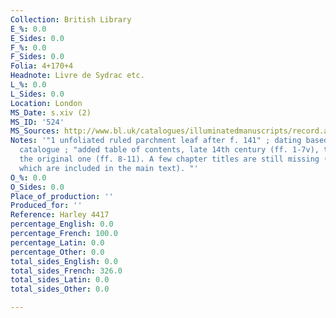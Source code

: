 ```yaml
---
Collection: British Library
E_%: 0.0
E_Sides: 0.0
F_%: 0.0
F_Sides: 0.0
Folia: 4+170+4
Headnote: Livre de Sydrac etc.
L_%: 0.0
L_Sides: 0.0
Location: London
MS_Date: s.xiv (2)
MS_ID: '524'
MS_Sources: http://www.bl.uk/catalogues/illuminatedmanuscripts/record.asp?MSID=4584&CollID=8&NStart=4417
Notes: '"1 unfoliated ruled parchment leaf after f. 141" ; dating based on Dean''s
  catalogue ; "added table of contents, late 14th century (ff. 1-7v), to complete
  the original one (ff. 8-11). A few chapter titles are still missing (chapter 380-387,
  which are included in the main text). "'
O_%: 0.0
O_Sides: 0.0
Place_of_production: ''
Produced_for: ''
Reference: Harley 4417
percentage_English: 0.0
percentage_French: 100.0
percentage_Latin: 0.0
percentage_Other: 0.0
total_sides_English: 0.0
total_sides_French: 326.0
total_sides_Latin: 0.0
total_sides_Other: 0.0

---
```

